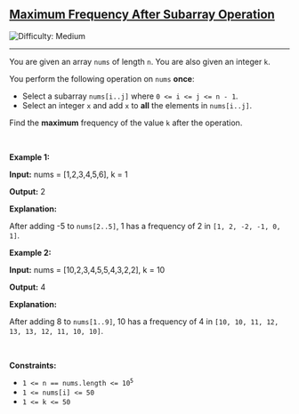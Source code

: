 <h2><a href="https://leetcode.com/problems/maximum-frequency-after-subarray-operation">Maximum Frequency After Subarray Operation</a></h2> <img src='https://img.shields.io/badge/Difficulty-Medium-orange' alt='Difficulty: Medium' /><hr><p>You are given an array <code>nums</code> of length <code>n</code>. You are also given an integer <code>k</code>.</p>

<p>You perform the following operation on <code>nums</code> <strong>once</strong>:</p>

<ul>
	<li>Select a <span data-keyword="subarray-nonempty">subarray</span> <code>nums[i..j]</code> where <code>0 &lt;= i &lt;= j &lt;= n - 1</code>.</li>
	<li>Select an integer <code>x</code> and add <code>x</code> to <strong>all</strong> the elements in <code>nums[i..j]</code>.</li>
</ul>

<p>Find the <strong>maximum</strong> frequency of the value <code>k</code> after the operation.</p>

<p>&nbsp;</p>
<p><strong class="example">Example 1:</strong></p>

<div class="example-block">
<p><strong>Input:</strong> <span class="example-io">nums = [1,2,3,4,5,6], k = 1</span></p>

<p><strong>Output:</strong> <span class="example-io">2</span></p>

<p><strong>Explanation:</strong></p>

<p>After adding -5 to <code>nums[2..5]</code>, 1 has a frequency of 2 in <code>[1, 2, -2, -1, 0, 1]</code>.</p>
</div>

<p><strong class="example">Example 2:</strong></p>

<div class="example-block">
<p><strong>Input:</strong> <span class="example-io">nums = [10,2,3,4,5,5,4,3,2,2], k = 10</span></p>

<p><strong>Output:</strong> <span class="example-io">4</span></p>

<p><strong>Explanation:</strong></p>

<p>After adding 8 to <code>nums[1..9]</code>, 10 has a frequency of 4 in <code>[10, 10, 11, 12, 13, 13, 12, 11, 10, 10]</code>.</p>
</div>

<p>&nbsp;</p>
<p><strong>Constraints:</strong></p>

<ul>
	<li><code>1 &lt;= n == nums.length &lt;= 10<sup>5</sup></code></li>
	<li><code>1 &lt;= nums[i] &lt;= 50</code></li>
	<li><code>1 &lt;= k &lt;= 50</code></li>
</ul>

